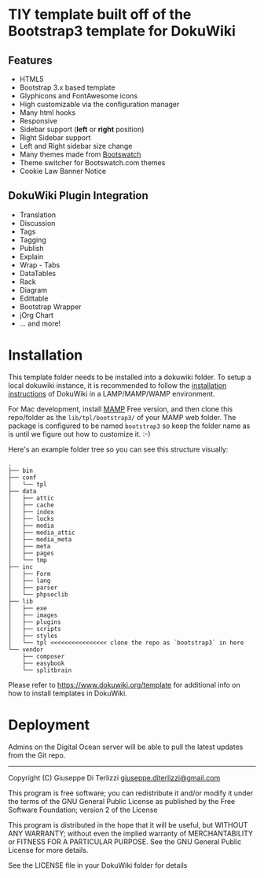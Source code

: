 TIY template built off of the Bootstrap3 template for DokuWiki
================================

## Features

  * HTML5
  * Bootstrap 3.x based template
  * Glyphicons and FontAwesome icons
  * High customizable via the configuration manager
  * Many html hooks
  * Responsive
  * Sidebar support (**left** or **right** position)
  * Right Sidebar support
  * Left and Right sidebar size change
  * Many themes made from [Bootswatch](https://bootswatch.com)
  * Theme switcher for Bootswatch.com themes
  * Cookie Law Banner Notice

## DokuWiki Plugin Integration

  * Translation
  * Discussion
  * Tags
  * Tagging
  * Publish
  * Explain
  * Wrap - Tabs
  * DataTables
  * Rack
  * Diagram
  * Edittable
  * Bootstrap Wrapper
  * jOrg Chart
  * ... and more!


# Installation

This template folder needs to be installed into a dokuwiki folder. To setup a local dokuwiki instance, it is recommended to follow the [installation instructions](https://www.dokuwiki.org/installer) of DokuWiki in a LAMP/MAMP/WAMP environment.

For Mac development, install [MAMP](https://www.mamp.info/en/downloads/) Free version, and then clone this repo/folder as the `lib/tpl/bootstrap3/` of your MAMP web folder. The package is configured to be named `bootstrap3` so keep the folder name as is until we figure out how to customize it. :-)

Here's an example folder tree so you can see this structure visually:

```
.
├── bin
├── conf
│   └── tpl
├── data
│   ├── attic
│   ├── cache
│   ├── index
│   ├── locks
│   ├── media
│   ├── media_attic
│   ├── media_meta
│   ├── meta
│   ├── pages
│   └── tmp
├── inc
│   ├── Form
│   ├── lang
│   ├── parser
│   └── phpseclib
├── lib
│   ├── exe
│   ├── images
│   ├── plugins
│   ├── scripts
│   ├── styles
│   └── tpl <<<<<<<<<<<<<<<< clone the repo as `bootstrap3` in here
└── vendor
    ├── composer
    ├── easybook
    └── splitbrain
```

Please refer to https://www.dokuwiki.org/template for additional info on how to install templates in DokuWiki.

# Deployment

Admins on the Digital Ocean server will be able to pull the latest updates from the Git repo.

----
Copyright (C) Giuseppe Di Terlizzi <giuseppe.diterlizzi@gmail.com>

This program is free software; you can redistribute it and/or modify
it under the terms of the GNU General Public License as published by
the Free Software Foundation; version 2 of the License

This program is distributed in the hope that it will be useful,
but WITHOUT ANY WARRANTY; without even the implied warranty of
MERCHANTABILITY or FITNESS FOR A PARTICULAR PURPOSE.  See the
GNU General Public License for more details.

See the LICENSE file in your DokuWiki folder for details

